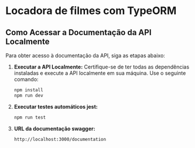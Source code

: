 # Locadora de filmes com TypeORM

## Como Acessar a Documentação da API Localmente

Para obter acesso à documentação da API, siga as etapas abaixo:

1. **Executar a API Localmente:**
   Certifique-se de ter todas as dependências instaladas e execute a API localmente em sua máquina. Use o seguinte comando:

   ```bash
   npm install
   npm run dev

   
2. **Executar testes automáticos jest:**
   

   ```bash
   npm run test

3. **URL da documentação swagger:**


   ```bash
   http://localhost:3000/documentation
